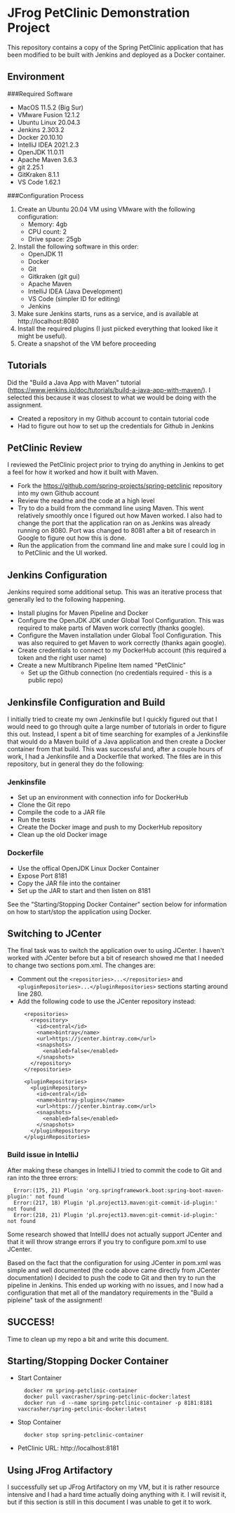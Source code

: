 # JFrog PetClinic Demonstration Project
This repository contains a copy of the Spring PetClinic application that has been modified
to be built with Jenkins and deployed as a Docker container.

## Environment
###Required Software
* MacOS 11.5.2 (Big Sur)
* VMware Fusion 12.1.2
* Ubuntu Linux 20.04.3
* Jenkins 2.303.2
* Docker 20.10.10
* IntelliJ IDEA 2021.2.3
* OpenJDK 11.0.11
* Apache Maven 3.6.3
* git 2.25.1
* GitKraken 8.1.1
* VS Code 1.62.1

###Configuration Process
1. Create an Ubuntu 20.04 VM using VMware with the following configuration:
   * Memory: 4gb
   * CPU count: 2
   * Drive space: 25gb
2. Install the following software in this order:
   * OpenJDK 11
   * Docker
   * Git
   * Gitkraken (git gui)
   * Apache Maven
   * IntelliJ IDEA (Java Development)
   * VS Code (simpler ID for editing)
   * Jenkins
3. Make sure Jenkins starts, runs as a service, and is available at http://localhost:8080
4. Install the required plugins (I just piicked everything that looked like it might
   be useful).
5. Create a snapshot of the VM before proceeding

## Tutorials
Did the "Build a Java App with Maven" tutorial (https://www.jenkins.io/doc/tutorials/build-a-java-app-with-maven/).
I selected this because it was closest to what we would be doing with the assignment.
* Created a repository in my Github account to contain tutorial code
* Had to figure out how to set up the credentials for Github in Jenkins

## PetClinic Review
I reviewed the PetClinic project prior to trying do anything in Jenkins to get a feel for how it worked
and how it built with Maven.
* Fork the https://github.com/spring-projects/spring-petclinic repository into my own Github account
* Review the readme and the code at a high level
* Try to do a build from the command line using Maven. This went relatively smoothly once I figured out
  how Maven worked. I also had to change the port that the application ran on as Jenkins was already
  running on 8080. Port was changed to 8081 after a bit of research in Google to figure out how this
  is done.
* Run the application from the command line and make sure I could log in to PetClinic and the UI worked.

## Jenkins Configuration
Jenkins required some additional setup. This was an iterative process that generally led to the 
following happening.
* Install plugins for Maven Pipeline and Docker
* Configure the OpenJDK JDK under Global Tool Configuration. This was required to make parts of Maven
  work correctly (thanks google).
* Configure the Maven installation under Global Tool Configuration. This was also required to get Maven
  to work correctly (thanks again google).
* Create credentials to connect to my DockerHub account (this required a token and the right user name)
* Create a new Multibranch Pipeline Item named "PetClinic"
  * Set up the Github connection (no credentials required - this is a public repo)

## Jenkinsfile Configuration and Build
I initially tried to create my own Jenkinsfile but I quickly figured out that I would need to go through 
quite a large number of tutorials in order to figure this out. Instead, I spent a bit of time searching
for examples of a Jenkinsfile that would do a Maven build of a Java application and then create a Docker
container from that build. This was successful and, after a couple hours of work, I had a Jenkinsfile
and a Dockerfile that worked. The files are in this repository, but in general they do the following:

### Jenkinsfile
* Set up an environment with connection info for DockerHub
* Clone the Git repo
* Compile the code to a JAR file
* Run the tests
* Create the Docker image and push to my DockerHub repository
* Clean up the old Docker image

### Dockerfile
* Use the offical OpenJDK Linux Docker Container
* Expose Port 8181
* Copy the JAR file into the container
* Set up the JAR to start and then listen on 8181

See the "Starting/Stopping Docker Container" section below for information on how to start/stop the
application using Docker.

## Switching to JCenter
The final task was to switch the application over to using JCenter. I haven't worked with JCenter before
but a bit of research showed me that I needed to change two sections pom.xml. The changes are:
  * Comment out the ```<repositories>...</repositories>``` and ```<pluginRepositories>...</pluginRepositories>``` sections starting around line 280.
  * Add the following code to use the JCenter repository instead:
    ```
      <repositories>
        <repository>
          <id>central</id>
          <name>bintray</name>
          <url>https://jcenter.bintray.com</url>
          <snapshots>
            <enabled>false</enabled>
          </snapshots>
        </repository>
      </repositories>
    
      <pluginRepositories>
        <pluginRepository>
          <id>central</id>
          <name>bintray-plugins</name>
          <url>https://jcenter.bintray.com</url>
          <snapshots>
            <enabled>false</enabled>
          </snapshots>
        </pluginRepository>
      </pluginRepositories>
    ```

### Build issue in IntelliJ
After making these changes in IntelliJ I tried to commit the code to Git and ran into the three errors:
```
  Error:(175, 21) Plugin 'org.springframework.boot:spring-boot-maven-plugin:' not found
  Error:(217, 18) Plugin 'pl.project13.maven:git-commit-id-plugin:' not found
  Error:(218, 21) Plugin 'pl.project13.maven:git-commit-id-plugin:' not found
```
Some research showed that IntellIJ does not actually support JCenter and that it will throw strange
errors if you try to configure pom.xml to use JCenter. 

Based on the fact that the configuration for using JCenter in pom.xml was simple and well documented (the
code above came directly from JCenter documentation) I decided to push the code to Git and then try to
run the pipeline in Jenkins. This ended up working with no issues, and I now had a configuration that
met all of the mandatory requirements in the "Build a pipleine" task of the assignment!

## SUCCESS!
Time to clean up my repo a bit and write this document.

## Starting/Stopping Docker Container
* Start Container
  ```
    docker rm spring-petclinic-container
    docker pull vaxcrasher/spring-petclinic-docker:latest
    docker run -d --name spring-petclinic-container -p 8181:8181 vaxcrasher/spring-petclinic-docker:latest
   ```
* Stop Container
  ```
    docker stop spring-petclinic-container
  ```
* PetClinic URL: http://localhost:8181

## Using JFrog Artifactory
I successfully set up JFrog Artifactory on my VM, but it is rather resource intensive and I had a hard
time actually doing anything with it. I will revisit it, but if this section is still in this document I 
was unable to get it to work.

